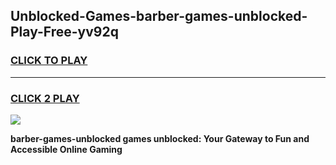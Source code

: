 
## Unblocked-Games-barber-games-unblocked-Play-Free-yv92q
<h3>
<a href="https://premium76.site?title=barber-games-unblocked&ref=19M">CLICK TO PLAY</a></h3>
<hr>

<h3>
<a href="https://premium76.site?title=barber-games-unblocked&ref=19M">CLICK 2 PLAY</a>
  
</h3>

<a href="https://premium76.site?title=barber-games-unblocked&ref=19M"><img src="https://clearcache.store/games.png"></a>


**barber-games-unblocked games unblocked: Your Gateway to Fun and Accessible Online Gaming**
